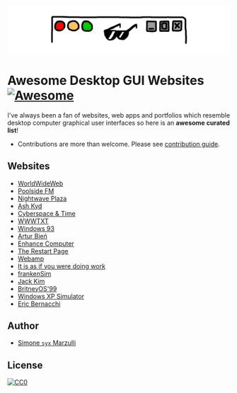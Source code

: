 ![bg](bg.png)

# Awesome Desktop GUI Websites [![Awesome](https://cdn.rawgit.com/sindresorhus/awesome/d7305f38d29fed78fa85652e3a63e154dd8e8829/media/badge.svg)](https://github.com/sindresorhus/awesome)

I've always been a fan of websites, web apps and portfolios which resemble desktop computer graphical user interfaces so here is an **awesome curated list**!

- Contributions are more than welcome. Please see [contribution guide](contributing.md).


## Websites

* [WorldWideWeb](https://worldwideweb.cern.ch/browser)
* [Poolside FM](https://poolside.fm)
* [Nightwave Plaza](https://plaza.one)
* [Ash Kyd](https://ash.ms)
* [Cyberspace & Time](http://cyberspaceandtime.com/Gaano9Y6KAU.video+related)
* [WWWTXT](https://wwwtxt.org/about)
* [Windows 93](https://www.windows93.net)
* [Artur Bień](https://www.expensive.toys)
* [Enhance Computer](https://www.enhance.computer)
* [The Restart Page](http://www.therestartpage.com)
* [Webamp](https://webamp.org)
* [It is as if you were doing work](https://pippinbarr.github.io/itisasifyouweredoingwork)
* [frankenSim](https://frankensim.animade.tv)
* [Jack Kim](https://www.jackk.im)
* [BritneyOS'99](https://www.itsbritneybot.com)
* [Windows XP Simulator](https://geekprank.com/xp-simulator.php)
* [Eric Bernacchi](http://eeerik.com)

## Author

* [Simone `syx` Marzulli](https://twitter.com/syxanash)

## License

[![CC0](https://licensebuttons.net/p/zero/1.0/88x31.png)](https://creativecommons.org/publicdomain/zero/1.0/)
